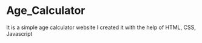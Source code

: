 # Age_Calculator
It is a simple age calculator website
I created it with the help of HTML, CSS, Javascript 
